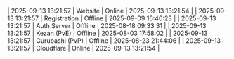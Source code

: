 | 2025-09-13 13:21:57 | Website | Online | 2025-09-13 13:21:54 |
| 2025-09-13 13:21:57 | Registration | Offline | 2025-09-09 16:40:23 |
| 2025-09-13 13:21:57 | Auth Server | Offline | 2025-08-18 09:33:31 |
| 2025-09-13 13:21:57 | Kezan (PvE) | Offline | 2025-08-03 17:58:02 |
| 2025-09-13 13:21:57 | Gurubashi (PvP) | Offline | 2025-08-23 21:44:06 |
| 2025-09-13 13:21:57 | Cloudflare | Online | 2025-09-13 13:21:54 |
